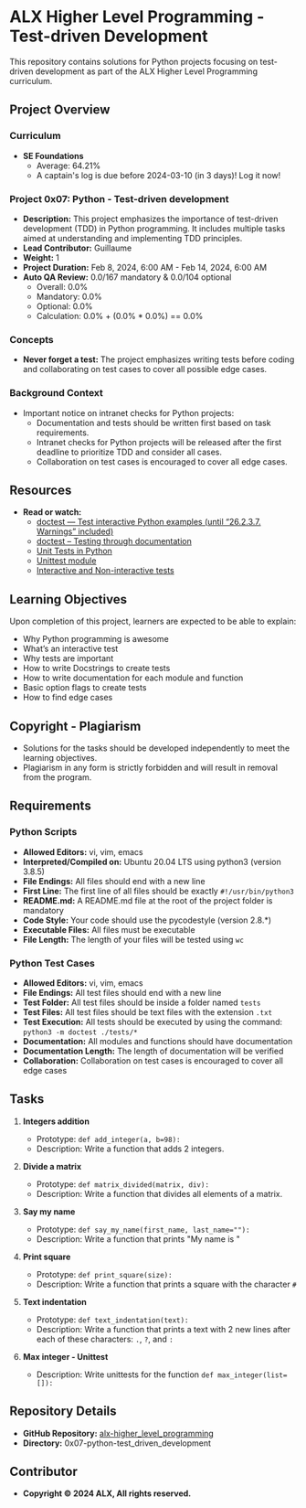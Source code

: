 # ALX Higher Level Programming - Test-driven Development

This repository contains solutions for Python projects focusing on test-driven development as part of the ALX Higher Level Programming curriculum.

## Project Overview

### Curriculum
- **SE Foundations**
  - Average: 64.21%
  - A captain's log is due before 2024-03-10 (in 3 days)! Log it now!

### Project 0x07: Python - Test-driven development
- **Description:** This project emphasizes the importance of test-driven development (TDD) in Python programming. It includes multiple tasks aimed at understanding and implementing TDD principles.
- **Lead Contributor:** Guillaume
- **Weight:** 1
- **Project Duration:** Feb 8, 2024, 6:00 AM - Feb 14, 2024, 6:00 AM
- **Auto QA Review:** 0.0/167 mandatory & 0.0/104 optional
  - Overall: 0.0%
  - Mandatory: 0.0%
  - Optional: 0.0%
  - Calculation: 0.0% + (0.0% * 0.0%) == 0.0%

### Concepts
- **Never forget a test:** The project emphasizes writing tests before coding and collaborating on test cases to cover all possible edge cases.

### Background Context
- Important notice on intranet checks for Python projects:
  - Documentation and tests should be written first based on task requirements.
  - Intranet checks for Python projects will be released after the first deadline to prioritize TDD and consider all cases.
  - Collaboration on test cases is encouraged to cover all edge cases.

## Resources
- **Read or watch:**
  - [doctest — Test interactive Python examples (until “26.2.3.7. Warnings” included)](https://docs.python.org/3/library/doctest.html)
  - [doctest – Testing through documentation](https://docs.python.org/3/library/doctest.html)
  - [Unit Tests in Python](https://docs.python.org/3/library/unittest.html)
  - [Unittest module](https://docs.python.org/3/library/unittest.html)
  - [Interactive and Non-interactive tests](https://docs.python.org/3/library/doctest.html)

## Learning Objectives
Upon completion of this project, learners are expected to be able to explain:
- Why Python programming is awesome
- What’s an interactive test
- Why tests are important
- How to write Docstrings to create tests
- How to write documentation for each module and function
- Basic option flags to create tests
- How to find edge cases

## Copyright - Plagiarism
- Solutions for the tasks should be developed independently to meet the learning objectives.
- Plagiarism in any form is strictly forbidden and will result in removal from the program.

## Requirements
### Python Scripts
- **Allowed Editors:** vi, vim, emacs
- **Interpreted/Compiled on:** Ubuntu 20.04 LTS using python3 (version 3.8.5)
- **File Endings:** All files should end with a new line
- **First Line:** The first line of all files should be exactly `#!/usr/bin/python3`
- **README.md:** A README.md file at the root of the project folder is mandatory
- **Code Style:** Your code should use the pycodestyle (version 2.8.*)
- **Executable Files:** All files must be executable
- **File Length:** The length of your files will be tested using `wc`

### Python Test Cases
- **Allowed Editors:** vi, vim, emacs
- **File Endings:** All test files should end with a new line
- **Test Folder:** All test files should be inside a folder named `tests`
- **Test Files:** All test files should be text files with the extension `.txt`
- **Test Execution:** All tests should be executed by using the command: `python3 -m doctest ./tests/*`
- **Documentation:** All modules and functions should have documentation
- **Documentation Length:** The length of documentation will be verified
- **Collaboration:** Collaboration on test cases is encouraged to cover all edge cases

## Tasks
1. **Integers addition**
   - Prototype: `def add_integer(a, b=98):`
   - Description: Write a function that adds 2 integers.

2. **Divide a matrix**
   - Prototype: `def matrix_divided(matrix, div):`
   - Description: Write a function that divides all elements of a matrix.

3. **Say my name**
   - Prototype: `def say_my_name(first_name, last_name=""):`
   - Description: Write a function that prints "My name is <first name> <last name>"

4. **Print square**
   - Prototype: `def print_square(size):`
   - Description: Write a function that prints a square with the character `#`

5. **Text indentation**
   - Prototype: `def text_indentation(text):`
   - Description: Write a function that prints a text with 2 new lines after each of these characters: `.`, `?`, and `:`

6. **Max integer - Unittest**
   - Description: Write unittests for the function `def max_integer(list=[]):`

## Repository Details
- **GitHub Repository:** [alx-higher_level_programming](https://github.com/username/alx-higher_level_programming)
- **Directory:** 0x07-python-test_driven_development

## Contributor
- **Copyright © 2024 ALX, All rights reserved.**

